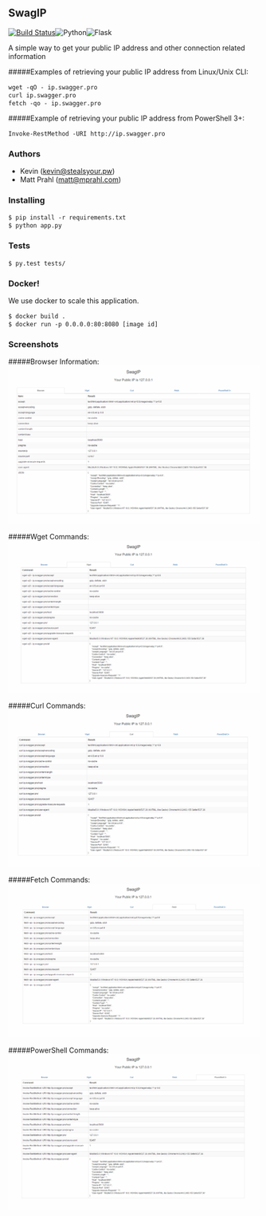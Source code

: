 ## SwagIP 
[![Build Status](https://travis-ci.org/thatarchguy/SwagIP.svg)](https://travis-ci.org/thatarchguy/SwagIP)![Python](https://img.shields.io/badge/python-2.7-blue.svg)![Flask](http://flask.pocoo.org/static/badges/made-with-flask-s.png)


A simple way to get your public IP address and other connection related information  

#####Examples of retrieving your public IP address from Linux/Unix CLI:
```
wget -qO - ip.swagger.pro
curl ip.swagger.pro
fetch -qo - ip.swagger.pro
```

#####Example of retrieving your public IP address from PowerShell 3+:
```
Invoke-RestMethod -URI http://ip.swagger.pro
```

### Authors
- Kevin (<kevin@stealsyour.pw>)
- Matt Prahl (<matt@mprahl.com>)

### Installing
```
$ pip install -r requirements.txt
$ python app.py
```
### Tests
```
$ py.test tests/
```

### Docker!
We use docker to scale this application.
```
$ docker build .
$ docker run -p 0.0.0.0:80:8080 [image id]
```

### Screenshots
#####Browser Information:
![Browser Information](screenshots/browser.png?raw=true)

#####Wget Commands:
![Wget Commands](screenshots/wget.png?raw=true)

#####Curl Commands:
![Curl Commands](screenshots/curl.png?raw=true)

#####Fetch Commands:
![Fetch Commands](screenshots/fetch.png?raw=true)

#####PowerShell Commands:
![PowerShell Commands](screenshots/powershell.png?raw=true)
